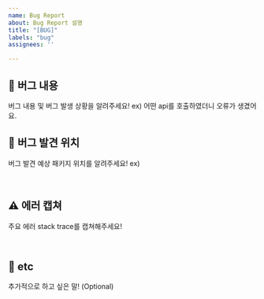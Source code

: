 ```yaml
---
name: Bug Report
about: Bug Report 설명
title: "[BUG]"
labels: "bug"
assignees: ''

---
```


## 🤔 버그 내용
버그 내용 및 버그 발생 상황을 알려주세요!
ex) 어떤 api를 호출하였더니 오류가 생겼어요.
<br>

## 🚩 버그 발견 위치
버그 발견 예상 패키지 위치를 알려주세요!
ex) 

<br>

## ⚠ 에러 캡쳐
주요 에러 stack trace를 캡쳐해주세요!

<br>


## 🙂 etc
추가적으로 하고 싶은 말! (Optional)

<br>
